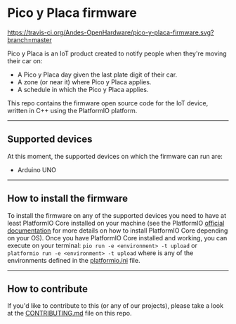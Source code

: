 # Pico y Placa firmware

https://travis-ci.org/Andes-OpenHardware/pico-y-placa-firmware.svg?branch=master

Pico y Placa is an IoT product created to notify people when they're moving their car on:
- A Pico y Placa day given the last plate digit of their car.
- A zone (or near it) where Pico y Placa applies.
- A schedule in which the Pico y Placa applies.

This repo contains the firmware open source code for the IoT device, written in C++ using the PlatformIO platform.

---

## Supported devices

At this moment, the supported devices on which the firmware can run are:
- Arduino UNO

---

## How to install the firmware

To install the firmware on any of the supported devices you need to have at least PlatformIO Core installed on your machine (see the PlatformIO [official documentation](http://docs.platformio.org/en/latest/installation.html#system-requirements) for more details on how to install PlatformIO Core depending on your OS).
Once you have PlatformIO Core installed and working, you can execute on your terminal:
`pio run -e <environment> -t upload` or `platformio run -e <environment> -t upload`
where _<environment>_ is any of the environments defined in the [platformio.ini](https://github.com/Andes-OpenHardware/pico-y-placa-firmware/blob/master/platformio.ini) file.

---

## How to contribute

If you'd like to contribute to this (or any of our projects), please take a look at the [CONTRIBUTING.md](https://github.com/Andes-OpenHardware/pico-y-placa-firmware/blob/master/CONTRIBUTING.md) file on this repo.
